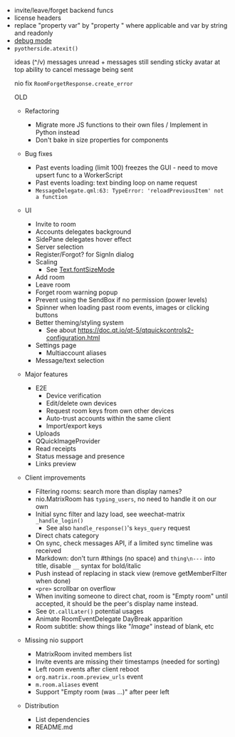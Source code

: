 - invite/leave/forget backend funcs
- license headers
- replace "property var" by "property <object>" where applicable and
  var by string and readonly
- [debug mode](https://docs.python.org/3/library/asyncio-dev.html)
- `pyotherside.atexit()`

ideas
(^/v) messages unread + messages still sending
sticky avatar at top
ability to cancel message being sent

nio
fix `RoomForgetResponse.create_error`

OLD

- Refactoring
  - Migrate more JS functions to their own files / Implement in Python instead
  - Don't bake in size properties for components

- Bug fixes
  - Past events loading (limit 100) freezes the GUI - need to move upsert func
    to a WorkerScript
  - Past events loading: text binding loop on name request
  - `MessageDelegate.qml:63: TypeError: 'reloadPreviousItem' not a function`

- UI
  - Invite to room
  - Accounts delegates background
  - SidePane delegates hover effect
  - Server selection
  - Register/Forgot? for SignIn dialog
  - Scaling
    - See [Text.fontSizeMode](https://doc.qt.io/qt-5/qml-qtquick-text.html#fontSizeMode-prop)
  - Add room
  - Leave room
  - Forget room warning popup
  - Prevent using the SendBox if no permission (power levels)
  - Spinner when loading past room events, images or clicking buttons
  - Better theming/styling system
    - See about <https://doc.qt.io/qt-5/qtquickcontrols2-configuration.html>
  - Settings page
    - Multiaccount aliases
  - Message/text selection

- Major features
  - E2E
    - Device verification
    - Edit/delete own devices
    - Request room keys from own other devices
    - Auto-trust accounts within the same client
    - Import/export keys
  - Uploads
  - QQuickImageProvider
  - Read receipts
  - Status message and presence
  - Links preview

- Client improvements
  - Filtering rooms: search more than display names?
  - nio.MatrixRoom has `typing_users`, no need to handle it on our own
  - Initial sync filter and lazy load, see weechat-matrix `_handle_login()`
    - See also `handle_response()`'s `keys_query` request
  - Direct chats category
  - On sync, check messages API, if a limited sync timeline was received
  - Markdown: don't turn #things (no space) and `thing\n---` into title,
    disable `__` syntax for bold/italic
  - Push instead of replacing in stack view (remove getMemberFilter when done)
  - `<pre>` scrollbar on overflow
  - When inviting someone to direct chat, room is "Empty room" until accepted,
    it should be the peer's display name instead.
  - See `Qt.callLater()` potential usages
  - Animate RoomEventDelegate DayBreak apparition
  - Room subtitle: show things like "*Image*" instead of blank, etc

- Missing nio support
  - MatrixRoom invited members list
  - Invite events are missing their timestamps (needed for sorting)
  - Left room events after client reboot
  - `org.matrix.room.preview_urls` event
  - `m.room.aliases` event
  - Support "Empty room (was ...)" after peer left

- Distribution
  - List dependencies
  - README.md
